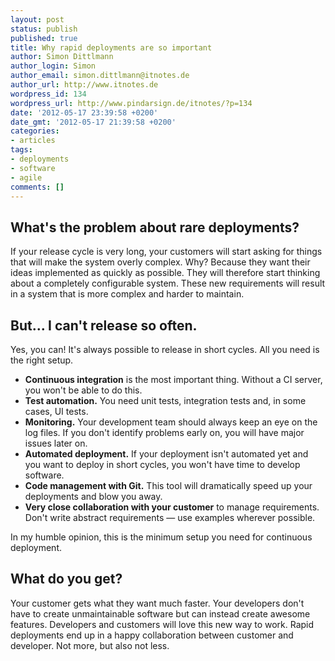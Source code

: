 ```yaml
---
layout: post
status: publish
published: true
title: Why rapid deployments are so important
author: Simon Dittlmann
author_login: Simon
author_email: simon.dittlmann@itnotes.de
author_url: http://www.itnotes.de
wordpress_id: 134
wordpress_url: http://www.pindarsign.de/itnotes/?p=134
date: '2012-05-17 23:39:58 +0200'
date_gmt: '2012-05-17 21:39:58 +0200'
categories:
- articles
tags:
- deployments
- software
- agile
comments: []
---
```


## What's the problem about rare deployments?

If your release cycle is very long, your customers will start asking for things that will make the system overly complex. Why? Because they want their ideas implemented as quickly as possible. They will therefore start thinking about a completely configurable system. These new requirements will result in a system that is more complex and harder to maintain.

## But... I can't release so often.

Yes, you can! It's always possible to release in short cycles. All you need is the right setup.

- **Continuous integration** is the most important thing. Without a CI server, you won't be able to do this.
- **Test automation.** You need unit tests, integration tests and, in some cases, UI tests.
- **Monitoring.** Your development team should always keep an eye on the log files. If you don't identify problems early on, you will have major issues later on.
- **Automated deployment.** If your deployment isn't automated yet and you want to deploy in short cycles, you won't have time to develop software.
- **Code management with Git.** This tool will dramatically speed up your deployments and blow you away.
- **Very close collaboration with your customer** to manage requirements. Don't write abstract requirements — use examples wherever possible.

In my humble opinion, this is the minimum setup you need for continuous deployment.

## What do you get?

Your customer gets what they want much faster. Your developers don't have to create unmaintainable software but can instead create awesome features. Developers and customers will love this new way to work. Rapid deployments end up in a happy collaboration between customer and developer. Not more, but also not less.
